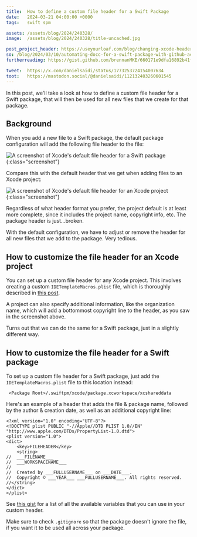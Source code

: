 ```yaml
---
title:  How to define a custom file header for a Swift Package
date:   2024-03-21 04:00:00 +0000
tags:   swift spm

assets: /assets/blog/2024/240328/
image:  /assets/blog/2024/240328/title-uncached.jpg

post_project_header: https://useyourloaf.com/blog/changing-xcode-header-comment/
so: /blog/2024/03/10/automating-docc-for-a-swift-package-with-github-actions
furtherreading: https://gist.github.com/brennanMKE/660171e9dfa16892b41f4bc0b3a7410f

tweet:  https://x.com/danielsaidi/status/1773253724154007634
toot:   https://mastodon.social/@danielsaidi/112132403260601545
---
```


In this post, we'll take a look at how to define a custom file header for a Swift package, that will then be used for all new files that we create for that package.


## Background

When you add a new file to a Swift package, the default package configuration will add the following file header to the file:

![A screenshot of Xcode's default file header for a Swift package]({{page.assets}}newfile_package.png){:class="screenshot"}

Compare this with the default header that we get when adding files to an Xcode project:

![A screenshot of Xcode's default file header for an Xcode project]({{page.assets}}newfile_project.png){:class="screenshot"}

Regardless of what header format you prefer, the project default is at least more complete, since it includes the project name, copyright info, etc. The package header is just...broken. 

With the default configuration, we have to adjust or remove the header for all new files that we add to the package. Very tedious.


## How to customize the file header for an Xcode project

You can set up a custom file header for any Xcode project. This involves creating a custom `IDETemplateMacros.plist` file, which is thoroughly described in [this post]({{page.post_project_header}}).

A project can also specify additional information, like the organization name, which will add a bottommost copyright line to the header, as you saw in the screenshot above.

Turns out that we can do the same for a Swift package, just in a slightly different way.


## How to customize the file header for a Swift package

To set up a custom file header for a Swift package, just add the `IDETemplateMacros.plist` file to this location instead:

```
 <Package Root>/.swiftpm/xcode/package.xcworkspace/xcshareddata
```

Here's an example of a header that adds the file & package name, followed by the author & creation date, as well as an additional copyright line:

```
<?xml version="1.0" encoding="UTF-8"?>
<!DOCTYPE plist PUBLIC "-//Apple//DTD PLIST 1.0//EN" 
"http://www.apple.com/DTDs/PropertyList-1.0.dtd">
<plist version="1.0">
<dict>
    <key>FILEHEADER</key>
    <string>
//  ___FILENAME___
//  ___WORKSPACENAME___
//
//  Created by ___FULLUSERNAME___ on ___DATE___.
//  Copyright © ___YEAR___ ___FULLUSERNAME___. All rights reserved.
//</string>
</dict>
</plist>
```

See [this gist]({{page.furtherreading}}) for a list of all the available variables that you can use in your custom header.

Make sure to check `.gitignore` so that the package doesn't ignore the file, if you want it to be used all across your package.